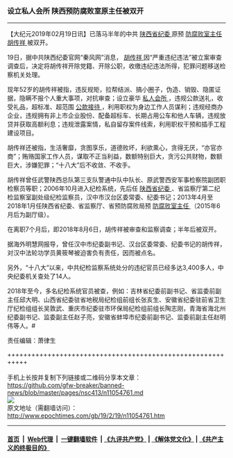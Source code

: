 ### 设立私人会所 陕西预防腐败室原主任被双开
------------------------

<p>
 【大纪元2019年02月19日讯】已落马半年的中共
 <a href="http://www.epochtimes.com/gb/tag/%E9%99%95%E8%A5%BF%E7%9C%81%E7%BA%AA%E5%A7%94.html">
  陕西省纪委
 </a>
 原预
 <a href="http://www.epochtimes.com/gb/tag/%E9%98%B2%E8%85%90%E8%B4%A5%E5%AE%A4%E4%B8%BB%E4%BB%BB.html">
  防腐败室主任
 </a>
 <a href="http://www.epochtimes.com/gb/tag/%E8%83%A1%E4%BC%A0%E7%A5%A5.html">
  胡传祥
 </a>
 被双开。
</p>
<p>
 19日，据中共陕西纪委官网“秦风网”消息，
 <a href="http://www.epochtimes.com/gb/tag/%E8%83%A1%E4%BC%A0%E7%A5%A5.html">
  胡传祥
 </a>
 因“严重违纪违法”被立案审查调查后，决定将胡传祥开除党籍、开除公职，收缴违纪违法所得，犯罪问题移送检察机关处理。
</p>
<p>
 现年52岁的胡传祥被指，违反规矩，拉帮结派、搞小圈子，伪造、销毁、隐匿证据，隐瞒不报个人重大事项，对抗审查；设立豪华
 <a href="http://www.epochtimes.com/gb/tag/%E7%A7%81%E4%BA%BA%E4%BC%9A%E6%89%80.html">
  私人会所
 </a>
 ，违规公款送礼，收受礼品，超标准、超范围
 <a href="http://www.epochtimes.com/gb/tag/%E5%85%AC%E6%AC%BE%E6%8E%A5%E5%BE%85.html">
  公款接待
 </a>
 ，利用职权为身边工作人员谋利；违规经商办企业，违规拥有非上市企业股份、配备超标车、长期占用公车和他人车辆，违规放贷并获取高额利息；违规泄露案情，私自留存案件线索，利用职权干预和插手工程建设项目。
</p>
<p>
 胡传祥还被指，生活奢靡，贪图享乐，道德败坏，利欲熏心，贪得无厌，“亦官亦商”；贿赂国家工作人员，谋取不正当利益，数额特别巨大，贪污公共财物，数额巨大，涉嫌犯罪；“十八大”后不收敛、不收手。
</p>
<p>
 胡传祥曾任武警陕西总队第三支队警通中队中队长、原武警西安军事检察院副团职检察员等职；2006年10月进入纪检系统，先后任
 <a href="http://www.epochtimes.com/gb/tag/%E9%99%95%E8%A5%BF%E7%9C%81%E7%BA%AA%E5%A7%94.html">
  陕西省纪委
 </a>
 、省监察厅第二纪检监察室副处级纪检监察员，汉中市汉台区委常委、纪委书记；2013年4月至2018年1月任陕西省纪委、省监察厅、省预防腐败局预
 <a href="http://www.epochtimes.com/gb/tag/%E9%98%B2%E8%85%90%E8%B4%A5%E5%AE%A4%E4%B8%BB%E4%BB%BB.html">
  防腐败室主任
 </a>
 （2015年6月后为副厅级）。
</p>
<p>
 在离职7个月后，即2018年8月6日，胡传祥被审查和监察调查；半年后被双开。
</p>
<p>
 据海外明慧网报导，曾任汉中市纪委副书记、汉台区委常委、纪委书记的胡传祥，对汉中法轮功学员黄筱琴被迫害负有责任，因而被点名。
</p>
<p>
 另外，“十八大”以来，中共纪检监察系统处分的违纪官员已经多达3,400多人，中央纪委机关查处了14人。
</p>
<p>
 2018年至今，多名纪检系统官员被查，例如：吉林省纪委前副书记、省监委前副主任邱大明、山西省纪委驻省地税局纪检组前组长张亥生、安徽省纪委驻前省卫生厅纪检组组长吴敦武、重庆市纪委驻市环保局纪检组前组长陶志刚，青海省海北州纪委副书记、监委副主任赵子亮，安徽省蚌埠市纪委前副书记、监委前副主任赵明伟等人。#
</p>
<p>
 责任编辑：萧律生
</p>

+++++++++++++++++++++++++++++++++++++++++++++++++++++++++++<br/><br/>
手机上长按并复制下列链接或二维码分享本文章：<br/>
https://github.com/gfw-breaker/banned-news/blob/master/pages/nsc413/n11054761.md <br/>
<a href='https://github.com/gfw-breaker/banned-news/blob/master/pages/nsc413/n11054761.md'><img src='https://github.com/gfw-breaker/banned-news/blob/master/pages/nsc413/n11054761.md.png'/></a> <br/>
原文地址（需翻墙访问）：http://www.epochtimes.com/gb/19/2/19/n11054761.htm


------------------------
#### [首页](https://github.com/gfw-breaker/banned-news/blob/master/README.md) &nbsp;|&nbsp; [Web代理](https://github.com/labour-camp/helloworld) &nbsp;|&nbsp; [一键翻墙软件](https://github.com/gfw-breaker/nogfw/blob/master/README.md) &nbsp;| [《九评共产党》](https://github.com/gfw-breaker/9ping.md/blob/master/README.md#九评之一评共产党是什么) | [《解体党文化》](https://github.com/gfw-breaker/jtdwh.md/blob/master/README.md) | [《共产主义的终极目的》](https://github.com/gfw-breaker/gczydzjmd.md/blob/master/README.md)

